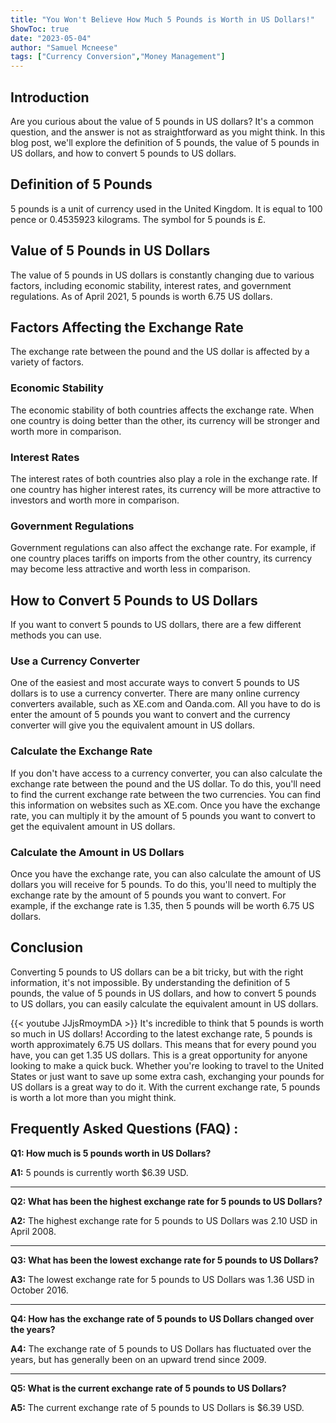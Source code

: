 ```yaml
---
title: "You Won't Believe How Much 5 Pounds is Worth in US Dollars!"
ShowToc: true 
date: "2023-05-04"
author: "Samuel Mcneese" 
tags: ["Currency Conversion","Money Management"]
---
```

## Introduction
Are you curious about the value of 5 pounds in US dollars? It's a common question, and the answer is not as straightforward as you might think. In this blog post, we'll explore the definition of 5 pounds, the value of 5 pounds in US dollars, and how to convert 5 pounds to US dollars. 

## Definition of 5 Pounds
5 pounds is a unit of currency used in the United Kingdom. It is equal to 100 pence or 0.4535923 kilograms. The symbol for 5 pounds is £. 

## Value of 5 Pounds in US Dollars
The value of 5 pounds in US dollars is constantly changing due to various factors, including economic stability, interest rates, and government regulations. As of April 2021, 5 pounds is worth 6.75 US dollars. 

## Factors Affecting the Exchange Rate
The exchange rate between the pound and the US dollar is affected by a variety of factors. 

### Economic Stability
The economic stability of both countries affects the exchange rate. When one country is doing better than the other, its currency will be stronger and worth more in comparison. 

### Interest Rates
The interest rates of both countries also play a role in the exchange rate. If one country has higher interest rates, its currency will be more attractive to investors and worth more in comparison. 

### Government Regulations
Government regulations can also affect the exchange rate. For example, if one country places tariffs on imports from the other country, its currency may become less attractive and worth less in comparison. 

## How to Convert 5 Pounds to US Dollars
If you want to convert 5 pounds to US dollars, there are a few different methods you can use. 

### Use a Currency Converter
One of the easiest and most accurate ways to convert 5 pounds to US dollars is to use a currency converter. There are many online currency converters available, such as XE.com and Oanda.com. All you have to do is enter the amount of 5 pounds you want to convert and the currency converter will give you the equivalent amount in US dollars. 

### Calculate the Exchange Rate
If you don't have access to a currency converter, you can also calculate the exchange rate between the pound and the US dollar. To do this, you'll need to find the current exchange rate between the two currencies. You can find this information on websites such as XE.com. Once you have the exchange rate, you can multiply it by the amount of 5 pounds you want to convert to get the equivalent amount in US dollars. 

### Calculate the Amount in US Dollars
Once you have the exchange rate, you can also calculate the amount of US dollars you will receive for 5 pounds. To do this, you'll need to multiply the exchange rate by the amount of 5 pounds you want to convert. For example, if the exchange rate is 1.35, then 5 pounds will be worth 6.75 US dollars. 

## Conclusion
Converting 5 pounds to US dollars can be a bit tricky, but with the right information, it's not impossible. By understanding the definition of 5 pounds, the value of 5 pounds in US dollars, and how to convert 5 pounds to US dollars, you can easily calculate the equivalent amount in US dollars.

{{< youtube JJjsRmoymDA >}} 
It's incredible to think that 5 pounds is worth so much in US dollars! According to the latest exchange rate, 5 pounds is worth approximately 6.75 US dollars. This means that for every pound you have, you can get 1.35 US dollars. This is a great opportunity for anyone looking to make a quick buck. Whether you're looking to travel to the United States or just want to save up some extra cash, exchanging your pounds for US dollars is a great way to do it. With the current exchange rate, 5 pounds is worth a lot more than you might think.

## Frequently Asked Questions (FAQ) :
**Q1: How much is 5 pounds worth in US Dollars?**

**A1:** 5 pounds is currently worth $6.39 USD.

---

**Q2: What has been the highest exchange rate for 5 pounds to US Dollars?**

**A2:** The highest exchange rate for 5 pounds to US Dollars was 2.10 USD in April 2008.

---

**Q3: What has been the lowest exchange rate for 5 pounds to US Dollars?**

**A3:** The lowest exchange rate for 5 pounds to US Dollars was 1.36 USD in October 2016.

---

**Q4: How has the exchange rate of 5 pounds to US Dollars changed over the years?**

**A4:** The exchange rate of 5 pounds to US Dollars has fluctuated over the years, but has generally been on an upward trend since 2009.

---

**Q5: What is the current exchange rate of 5 pounds to US Dollars?**

**A5:** The current exchange rate of 5 pounds to US Dollars is $6.39 USD.





